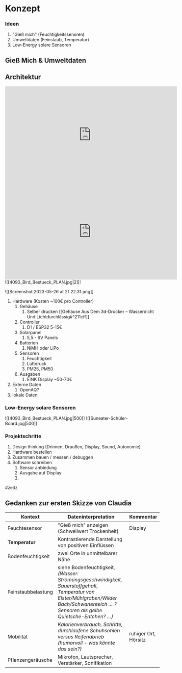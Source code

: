 

# Konzept

### Ideen
1. "Gieß mich" (Feuchtigkeitssenoren)
2. Umweltdaten (Feinstaub, Temperatur)
3. Low-Energy solare Sensoren

## Gieß Mich & Umweltdaten

## Architektur

<iframe width="560" height="315" src="https://www.youtube-nocookie.com/embed/37kGva3NW8w" title="YouTube video player" frameborder="0" allow="accelerometer; autoplay; clipboard-write; encrypted-media; gyroscope; picture-in-picture; web-share" allowfullscreen></iframe>
<iframe width="560" height="315" src="https://www.youtube-nocookie.com/embed/U3uoa0QX5X4" title="YouTube video player" frameborder="0" allow="accelerometer; autoplay; clipboard-write; encrypted-media; gyroscope; picture-in-picture; web-share" allowfullscreen></iframe>![[4093_Bird_Bestueck_PLAN.jpg|2]]!


![[Screenshot 2023-05-26 at 21.22.31.png]]
1. Hardware (Kosten ~100€ pro Controller)
	1. Gehäuse 
		1. Selber drucken  [[Gehäuse Aus Dem 3d-Drucker – Wasserdicht Und Lichtdurchlässig#^211cff]]
	2. Controller
		1. D1 / ESP32 5-15€
	3. Solarpanel
		1. 5,5 - 6V Panels
	4. Batterien 
		1. NiMH oder LiPo
	5. Sensoren
		1.  Feuchtigkeit
		2. Luftdruck
		3. PM25, PM50
	6. Ausgaben
		1. EINK Display ~50-70€
2. Externe Daten 
	1. OpenAQ?
3. lokale Daten

### Low-Energy solare Sensoren
![[4093_Bird_Bestueck_PLAN.jpg|500]]
![[Suneater-Schüler-Board.jpg|500]]

### Projektschritte

1. Design thinking (Drinnen, Draußen, Display, Sound, Autonomie)
2. Hardware bestellen
3. Zusammen bauen / messen / debuggen
4. Software schreiben 
	1. Sensor anbindung
	2. Ausgabe auf Display
	3. 
#zeitz 





## Gedanken zur ersten Skizze von Claudia

| Kontext            | Dateninterpretation                                                                                                                                                                     | Kommentar |
| ------------------ | --------------------------------------------------------------------------------------------------------------------------------------------------------------------------------------- | --------- |
| Feuchtesensor      | "Gieß mich" anzeigen (Schwellwert Trockenheit)                                                                                                                                          | Display   |
| **Temperatur**     | Kontrastierende Darstellung von positiven Einflüssen                                                                                                                                    |           |
| Bodenfeuchtigkeit  | zwei Orte in unmittelbarer Nähe                                                                                                                                                         |           |
| Feinstaubbelastung | siehe Bodenfeuchtigkeit, _(Wasser: Strömungsgeschwindigkeit, Sauerstoffgehalt, Temperatur von Elster/Mühlgraben/Wilder Bach/Schwanenteich … ? Sensoren als gelbe Quietsche-Entchen? …)_ |           |
| Mobilität          | _Kalorienverbrauch, Schritte, durchlaufene Schuhsohlen versus Reifenabrieb (humorvoll - was könnte das sein?)_                                                                          |   ruhiger Ort, Hörsitz     |
| Pflanzengeräusche  | Mikrofon, Lautsprecher, Verstärker, Sonifikation                                                                                                                                                                                    |           |


